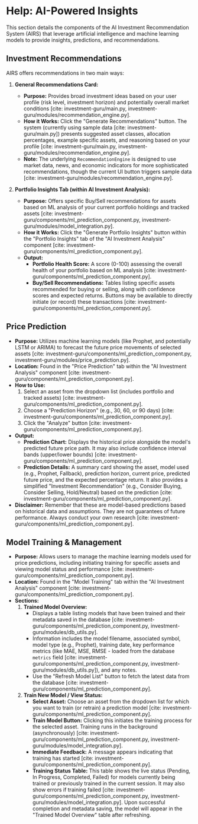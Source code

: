 # Help: AI-Powered Insights

This section details the components of the AI Investment Recommendation System (AIRS) that leverage artificial intelligence and machine learning models to provide insights, predictions, and recommendations.

## Investment Recommendations

AIRS offers recommendations in two main ways:

1.  **General Recommendations Card:**
    * **Purpose:** Provides broad investment ideas based on your user profile (risk level, investment horizon) and potentially overall market conditions [cite: investment-guru/main.py, investment-guru/modules/recommendation_engine.py].
    * **How it Works:** Click the "Generate Recommendations" button. The system (currently using sample data [cite: investment-guru/main.py]) presents suggested asset classes, allocation percentages, example specific assets, and reasoning based on your profile [cite: investment-guru/main.py, investment-guru/modules/recommendation_engine.py].
    * **Note:** The underlying `RecommendationEngine` is designed to use market data, news, and economic indicators for more sophisticated recommendations, though the current UI button triggers sample data [cite: investment-guru/modules/recommendation_engine.py].

2.  **Portfolio Insights Tab (within AI Investment Analysis):**
    * **Purpose:** Offers specific Buy/Sell recommendations for assets based on ML analysis of your current portfolio holdings and tracked assets [cite: investment-guru/components/ml_prediction_component.py, investment-guru/modules/model_integration.py].
    * **How it Works:** Click the "Generate Portfolio Insights" button within the "Portfolio Insights" tab of the "AI Investment Analysis" component [cite: investment-guru/components/ml_prediction_component.py].
    * **Output:**
        * **Portfolio Health Score:** A score (0-100) assessing the overall health of your portfolio based on ML analysis [cite: investment-guru/components/ml_prediction_component.py].
        * **Buy/Sell Recommendations:** Tables listing specific assets recommended for buying or selling, along with confidence scores and expected returns. Buttons may be available to directly initiate (or record) these transactions [cite: investment-guru/components/ml_prediction_component.py].

## Price Prediction

* **Purpose:** Utilizes machine learning models (like Prophet, and potentially LSTM or ARIMA) to forecast the future price movements of selected assets [cite: investment-guru/components/ml_prediction_component.py, investment-guru/modules/price_prediction.py].
* **Location:** Found in the "Price Prediction" tab within the "AI Investment Analysis" component [cite: investment-guru/components/ml_prediction_component.py].
* **How to Use:**
    1.  Select an asset from the dropdown list (includes portfolio and tracked assets) [cite: investment-guru/components/ml_prediction_component.py].
    2.  Choose a "Prediction Horizon" (e.g., 30, 60, or 90 days) [cite: investment-guru/components/ml_prediction_component.py].
    3.  Click the "Analyze" button [cite: investment-guru/components/ml_prediction_component.py].
* **Output:**
    * **Prediction Chart:** Displays the historical price alongside the model's predicted future price path. It may also include confidence interval bands (upper/lower bounds) [cite: investment-guru/components/ml_prediction_component.py].
    * **Prediction Details:** A summary card showing the asset, model used (e.g., Prophet, Fallback), prediction horizon, current price, predicted future price, and the expected percentage return. It also provides a simplified "Investment Recommendation" (e.g., Consider Buying, Consider Selling, Hold/Neutral) based on the prediction [cite: investment-guru/components/ml_prediction_component.py].
* **Disclaimer:** Remember that these are model-based predictions based on historical data and assumptions. They are not guarantees of future performance. Always conduct your own research [cite: investment-guru/components/ml_prediction_component.py].

## Model Training & Management

* **Purpose:** Allows users to manage the machine learning models used for price predictions, including initiating training for specific assets and viewing model status and performance [cite: investment-guru/components/ml_prediction_component.py].
* **Location:** Found in the "Model Training" tab within the "AI Investment Analysis" component [cite: investment-guru/components/ml_prediction_component.py].
* **Sections:**
    1.  **Trained Model Overview:**
        * Displays a table listing models that have been trained and their metadata saved in the database [cite: investment-guru/components/ml_prediction_component.py, investment-guru/modules/db_utils.py].
        * Information includes the model filename, associated symbol, model type (e.g., Prophet), training date, key performance metrics (like MAE, MSE, RMSE - loaded from the database `metrics` field [cite: investment-guru/components/ml_prediction_component.py, investment-guru/modules/db_utils.py]), and any notes.
        * Use the "Refresh Model List" button to fetch the latest data from the database [cite: investment-guru/components/ml_prediction_component.py].
    2.  **Train New Model / View Status:**
        * **Select Asset:** Choose an asset from the dropdown list for which you want to train (or retrain) a prediction model [cite: investment-guru/components/ml_prediction_component.py].
        * **Train Model Button:** Clicking this initiates the training process for the selected asset. Training runs in the background (asynchronously) [cite: investment-guru/components/ml_prediction_component.py, investment-guru/modules/model_integration.py].
        * **Immediate Feedback:** A message appears indicating that training has started [cite: investment-guru/components/ml_prediction_component.py].
        * **Training Status Table:** This table shows the live status (Pending, In Progress, Completed, Failed) for models currently being trained or previously trained in the current session. It may also show errors if training failed [cite: investment-guru/components/ml_prediction_component.py, investment-guru/modules/model_integration.py]. Upon successful completion and metadata saving, the model will appear in the "Trained Model Overview" table after refreshing.